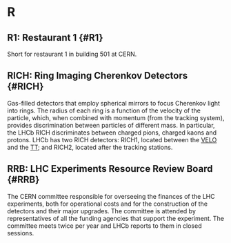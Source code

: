 # R

## R1: Restaurant 1 {#R1}

Short for restaurant 1 in building 501 at CERN.

## RICH: Ring Imaging Cherenkov Detectors {#RICH}

Gas-filled detectors that employ spherical mirrors to focus Cherenkov light into rings.
The radius of each ring is a function of the velocity of the particle, which, when combined with momentum (from the tracking system), provides discrimination between particles of different mass.
In particular, the LHCb RICH discriminates between charged pions, charged kaons and protons.
LHCb has two RICH detectors: RICH1, located between the [VELO](v.md#VELO) and the [TT](t.md#TT); and RICH2, located after the tracking stations.

## RRB: LHC Experiments Resource Review Board {#RRB}

The CERN committee responsible for overseeing the finances of the LHC experiments,
both for operational costs and for the construction of the detectors and their major upgrades.
The committee is attended by representatives of all the funding agencies that support the experiment.
The committee meets twice per year and LHCb reports to them in closed sessions.
